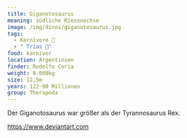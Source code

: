 ```yaml
---
title: Giganotosaurus
meaning: südliche Riesenechse
image: /img/dinos/giganotosaurus.jpg
tags:
  - Karnivore 🥩
  - " Trias 🦴"
food: karnivor
location: Argentinien
finder: Rodolfo Coria
weight: 8.000kg
size: 12,5m
years: 122-90 Millionen
group: Theropoda
---
```

Der Giganotosaurus war größer als der Tyrannosaurus Rex.



https://www.deviantart.com